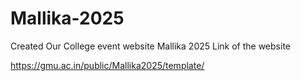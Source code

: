 # Mallika-2025
Created Our College event website Mallika 2025
Link of the website

https://gmu.ac.in/public/Mallika2025/template/
